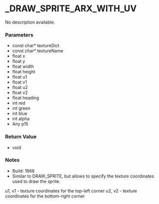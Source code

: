 # _DRAW_SPRITE_ARX_WITH_UV

No description available.

### Parameters
* const char* textureDict
* const char* textureName
* float x
* float y
* float width
* float height
* float u1
* float v1
* float u2
* float v2
* float heading
* int red
* int green
* int blue
* int alpha
* Any p15

### Return Value
* void

### Notes
* Build: 1868
* Similar to DRAW_SPRITE, but allows to specify the texture coordinates used to draw the sprite.

u1, v1 - texture coordinates for the top-left corner
u2, v2 - texture coordinates for the bottom-right corner

